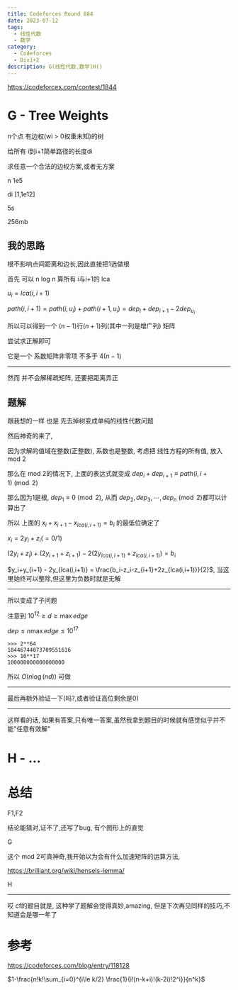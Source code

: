 ```yaml
---
title: Codeforces Round 884
date: 2023-07-12
tags:
  - 线性代数
  - 数学
category:
  - Codeforces
  - Div1+2
description: G(线性代数,数学)H()
---
```


https://codeforces.com/contest/1844


# G - Tree Weights

n个点 有边权(wi > 0权重未知)的树

给所有 i到i+1简单路径的长度di

求任意一个合法的边权方案,或者无方案

n 1e5

di [1,1e12]

5s

256mb

## 我的思路

根不影响点间距离和边长,因此直接把1选做根

首先 可以 n log n 算所有 i与i+1的 lca

$u_i = lca(i,i+1)$

$path(i,i+1) = path(i,u_i)+path(i+1,u_i) = dep_i + dep_{i+1} - 2 dep_{u_i}$

所以可以得到一个 $(n-1)$行$(n+1)$列(其中一列是增广列) 矩阵

尝试求正解即可

它是一个 系数矩阵非零项 不多于 $4(n-1)$

---

然而 并不会解稀疏矩阵, 还要把距离弄正

## 题解

跟我想的一样 也是 先去掉树变成单纯的线性代数问题

然后神奇的来了,

<!--more-->

因为求解的值域在整数(正整数), 系数也是整数, 考虑把 线性方程的所有值, 放入  mod 2

那么在 mod 2的情况下, 上面的表达式就变成 $dep_i + dep_{i+1} \equiv path(i,i+1) \pmod 2$

那么因为1是根,  $dep_1 \equiv 0 \pmod 2$, 从而 $dep_2,dep_3,\cdots,dep_n \pmod 2$都可以计算出了

所以 上面的 $x_i+x_{i+1}-x_{lca(i,i+1)} = b_i$ 的最低位确定了

$x_i=2y_i+z_i(=0/1)$

$(2y_i+z_i) + (2y_{i+1}+z_{i+1}) - 2(2y_{lca(i,i+1)}+z_{lca(i,i+1)}) = b_i$

$y_i+y_{i+1} - 2y_{lca(i,i+1)} = \frac{b_i-z_i-z_{i+1}+2z_{lca(i,i+1)}}{2}$, 当这里始终可以整除,但这里为负数时就是无解

---

所以变成了子问题

注意到 $10^{12} \ge d \ge \max{edge}$

$dep \le n \max edge \le 10^{17}$

```
>>> 2**64  
18446744073709551616  
>>> 10**17  
100000000000000000
```

所以 $O(n \log (nd))$ 可做

---

最后再额外验证一下(吗?,或者验证高位剩余是0)

---

这样看的话, 如果有答案,只有唯一答案,虽然我拿到题目的时候就有感觉似乎并不能"任意有效解"

# H - ...

# 总结

F1,F2

结论能猜对,证不了,还写了bug, 有个图形上的直觉

G

这个 mod 2可真神奇,我开始以为会有什么加速矩阵的运算方法,

https://brilliant.org/wiki/hensels-lemma/


H

---

哎 cf的题目就是, 这种学了题解会觉得真妙,amazing, 但是下次再见同样的技巧,不知道会是哪一年了

# 参考

https://codeforces.com/blog/entry/118128

$1-\frac{n!k!\sum_{i=0}^{i\le k/2} \frac{1}{i!(n-k+i)!(k-2i)!2^i}}{n^k}$
